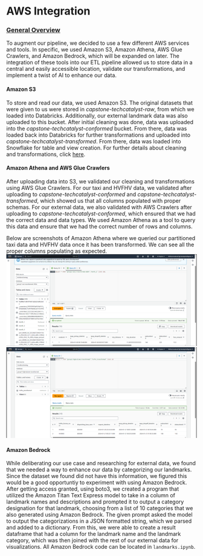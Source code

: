 # AWS Integration

### <ins> General Overview </ins>
To augment our pipeline, we decided to use a few different AWS services and tools. In specific, we used Amazon S3, Amazon Athena, AWS Glue Crawlers, and Amazon Bedrock, which will be expanded on later. The integration of these tools into our ETL pipeline allowed us to store data in a central and easily accessible location, validate our transformations, and implement a twist of AI to enhance our data. 

#### Amazon S3
To store and read our data, we used Amazon S3. The original datasets that were given to us were stored in *capstone-techcatalyst-raw*, from which we loaded into Databricks. Additionally, our external landmark data was also uploaded to this bucket. After initial cleaning was done, data was uploaded into the *capstone-techcatalyst-conformed* bucket. From there, data was loaded back into Databricks for further transformations and uploaded into *capstone-techcatalyst-transformed*. From there, data was loaded into Snowflake for table and view creation. For further details about cleaning and transformations, click [here](https://github.com/alina-hartford/thePANDAsCapstone/blob/main/Pipeline%20Stages/Databricks/README.md).
#### Amazon Athena and AWS Glue Crawlers
After uploading data into S3, we validated our cleaning and transformations using AWS Glue Crawlers. For our taxi and HVFHV data, we validated after uploading to *capstone-techcatalyst-conformed* and *capstone-techcatalyst-transformed*, which showed us that all columns populated with proper schemas. For our external data, we also validated with AWS Crawlers after uploading to *capstone-techcatalyst-conformed*, which ensured that we had the correct data and data types. We used Amazon Athena as a tool to query this data and ensure that we had the correct number of rows and columns. 

Below are screenshots of Amazon Athena where we queried our partitioned taxi data and HVFHV data once it has been transformed. We can see all the proper columns populating as expected.
![taxicrawler](images/crawler2.PNG) ![hvfhvcrawler](images/crawler1.PNG)

#### Amazon Bedrock
While deliberating our use case and researching for external data, we found that we needed a way to enhance our data by categorizing our landmarks. Since the dataset we found did not have this information, we figured this would be a good opportuntiy to experiment with using Amazon Bedrock. After getting access granted, using boto3, we created a program that utilized the Amazon Titan Text Express model to take in a column of landmark names and descriptions and prompted it to output a category designation for that landmark, choosing from a list of 10 categories that we also generated using Amazon Bedrock. The given prompt asked the model to output the categorizations in a JSON formatted string, which we parsed and added to a dictionary. From this, we were able to create a result dataframe that had a column for the landmark name and the landmark category, which was then joined with the rest of our external data for visualizations. All Amazon Bedrock code can be located in ```landmarks.ipynb```.
